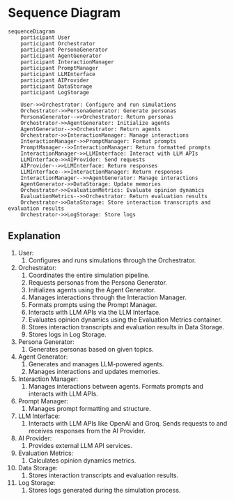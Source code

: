 # Sequence Diagram

```mermaid
sequenceDiagram
    participant User
    participant Orchestrator
    participant PersonaGenerator
    participant AgentGenerator
    participant InteractionManager
    participant PromptManager
    participant LLMInterface
    participant AIProvider
    participant DataStorage
    participant LogStorage

    User->>Orchestrator: Configure and run simulations
    Orchestrator->>PersonaGenerator: Generate personas
    PersonaGenerator-->>Orchestrator: Return personas
    Orchestrator->>AgentGenerator: Initialize agents
    AgentGenerator-->>Orchestrator: Return agents
    Orchestrator->>InteractionManager: Manage interactions
    InteractionManager->>PromptManager: Format prompts
    PromptManager-->>InteractionManager: Return formatted prompts
    InteractionManager->>LLMInterface: Interact with LLM APIs
    LLMInterface->>AIProvider: Send requests
    AIProvider-->>LLMInterface: Return responses
    LLMInterface-->>InteractionManager: Return responses
    InteractionManager-->>AgentGenerator: Manage interactions
    AgentGenerator->>DataStorage: Update memories
    Orchestrator->>EvaluationMetrics: Evaluate opinion dynamics
    EvaluationMetrics-->>Orchestrator: Return evaluation results
    Orchestrator->>DataStorage: Store interaction transcripts and evaluation results
    Orchestrator->>LogStorage: Store logs
```

## Explanation

1. User:
   1. Configures and runs simulations through the Orchestrator.
2. Orchestrator:
   1. Coordinates the entire simulation pipeline.
   2. Requests personas from the Persona Generator.
   3. Initializes agents using the Agent Generator.
   4. Manages interactions through the Interaction Manager.
   5. Formats prompts using the Prompt Manager.
   6. Interacts with LLM APIs via the LLM Interface.
   7. Evaluates opinion dynamics using the Evaluation Metrics container.
   8. Stores interaction transcripts and evaluation results in Data Storage.
   9. Stores logs in Log Storage.
3. Persona Generator:
   1. Generates personas based on given topics.
4. Agent Generator:
   1. Generates and manages LLM-powered agents.
   2. Manages interactions and updates memories.
5. Interaction Manager:
   1. Manages interactions between agents.
      Formats prompts and interacts with LLM APIs.
6. Prompt Manager:
   1. Manages prompt formatting and structure.
7. LLM Interface:
   1. Interacts with LLM APIs like OpenAI and Groq.
      Sends requests to and receives responses from the AI Provider.
8. AI Provider:
   1. Provides external LLM API services.
9. Evaluation Metrics:
   1. Calculates opinion dynamics metrics.
10. Data Storage:
    1. Stores interaction transcripts and evaluation results.
11. Log Storage:
    1. Stores logs generated during the simulation process.
